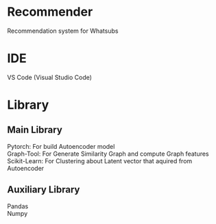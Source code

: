 # Recommender
Recommendation system for Whatsubs

# IDE
VS Code (Visual Studio Code)

# Library
## Main Library
Pytorch: For build Autoencoder model \
Graph-Tool: For Generate Similarity Graph and compute Graph features \
Scikit-Learn: For Clustering about Latent vector that aquired from Autoencoder
## Auxiliary Library
Pandas \
Numpy